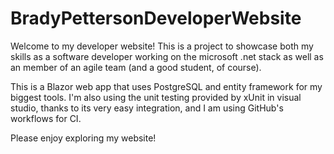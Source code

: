 # BradyPettersonDeveloperWebsite

Welcome to my developer website! This is a project to showcase both my skills as a software developer working on the microsoft .net stack as well as an member of an agile team (and a good student, of course).

This is a Blazor web app that uses PostgreSQL and entity framework for my biggest tools. I'm also using the unit testing provided by xUnit in visual studio, thanks to its very easy integration, and I am using GitHub's workflows for CI.

Please enjoy exploring my website!
